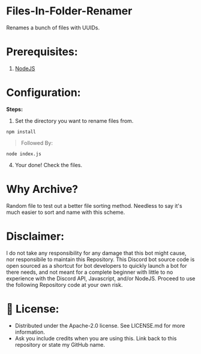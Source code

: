 # Files-In-Folder-Renamer
Renames a bunch of files with UUIDs.

# Prerequisites:
 1. [NodeJS](https://nodejs.org/)

# Configuration:

 **Steps:**
 1. Set the directory you want to rename files from.
 ```shell
npm install
```
>Followed By:
```shell
node index.js
```
 4. Your done! Check the files.

# Why Archive?

Random file to test out a better file sorting method. Needless to say it's much easier to sort and name with this scheme.

# Disclaimer:
I do not take any responsibility for any damage that this bot might cause, nor responsibile to maintain this Repository. This Discord bot source code is open sourced as a shortcut for bot developers to quickly launch a bot for there needs, and not meant for a complete beginner with little to no experience with the Discord API, Javascript, and/or NodeJS. Proceed to use the following Repository code at your own risk.

# 🔐 License:
- Distributed under the Apache-2.0 license. See LICENSE.md for more information.
- Ask you include credits when you are using this. Link back to this repository or state my GitHub name.
